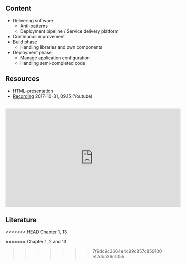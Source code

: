 ## Content
* Delivering software
  * Anti-patterns
  * Deployment pipeline / Service delivery platform
* Continuous improvement
* Build phase
  * Handling libraries and own components
* Deployment phase
  * Manage application configuration
  * Handling semi-completed code

## Resources
- [HTML-presentation](https://rawgit.com/2dv611/syllabus/master/resources/lectures/02_delivering_software/index.html#/)
- [Recording](https://youtu.be/380xKP1PNlo?t=14m57s&list=PLSWJPPj5sKmry_AUw35ypwxNBUU9YK1K-) 2017-10-31, 09.15 (Youtube)

<br />
<iframe width="560" height="315" src="https://www.youtube.com/embed/380xKP1PNlo?t=14m57s&list=PLSWJPPj5sKmry_AUw35ypwxNBUU9YK1K-" frameborder="0" allowfullscreen></iframe>

## Literature
<<<<<<< HEAD
Chapter 1, 13

=======
Chapter 1, 2 and 13
>>>>>>> 7f9dc9c3664e4c99c857c859100ef7dba36c1055
